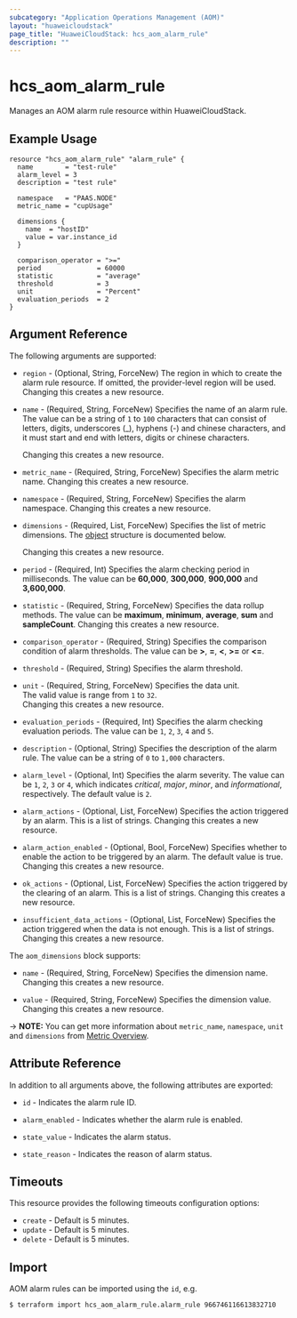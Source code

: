 ```yaml
---
subcategory: "Application Operations Management (AOM)"
layout: "huaweicloudstack"
page_title: "HuaweiCloudStack: hcs_aom_alarm_rule"
description: ""
---
```


# hcs_aom_alarm_rule

Manages an AOM alarm rule resource within HuaweiCloudStack.

## Example Usage

```hcl
resource "hcs_aom_alarm_rule" "alarm_rule" {  
  name        = "test-rule"
  alarm_level = 3
  description = "test rule"

  namespace   = "PAAS.NODE"
  metric_name = "cupUsage"

  dimensions {
    name  = "hostID"
    value = var.instance_id
  }

  comparison_operator = ">="
  period              = 60000
  statistic           = "average"
  threshold           = 3
  unit                = "Percent"
  evaluation_periods  = 2
}
```

## Argument Reference

The following arguments are supported:

* `region` - (Optional, String, ForceNew) The region in which to create the alarm rule resource. If omitted, the
  provider-level region will be used. Changing this creates a new resource.

* `name` - (Required, String, ForceNew) Specifies the name of an alarm rule. The value can be a string of `1` to `100`
  characters that can consist of letters, digits, underscores (_), hyphens (-) and chinese characters,
  and it must start and end with letters, digits or chinese characters. 

  Changing this creates a new resource.

* `metric_name` - (Required, String, ForceNew) Specifies the alarm metric name.
  Changing this creates a new resource.

* `namespace` - (Required, String, ForceNew) Specifies the alarm namespace.
  Changing this creates a new resource.

* `dimensions` - (Required, List, ForceNew) Specifies the list of metric dimensions.
  The [object](#aom_dimensions) structure is documented below.

  Changing this creates a new resource.

* `period` - (Required, Int) Specifies the alarm checking period in milliseconds.
  The value can be **60,000**, **300,000**, **900,000** and **3,600,000**.

* `statistic` - (Required, String, ForceNew) Specifies the data rollup methods. The value can be **maximum**,
  **minimum**, **average**, **sum** and **sampleCount**. 
  Changing this creates a new resource.

* `comparison_operator` - (Required, String) Specifies the comparison condition of alarm thresholds.
  The value can be **>**, **=**, **<**, **>=** or **<=**.

* `threshold` - (Required, String) Specifies the alarm threshold.

* `unit` - (Required, String, ForceNew) Specifies the data unit.  
  The valid value is range from `1` to `32`.  
  Changing this creates a new resource.

* `evaluation_periods` - (Required, Int) Specifies the alarm checking evaluation periods.
  The value can be `1`, `2`, `3`, `4` and `5`.

* `description` - (Optional, String) Specifies the description of the alarm rule.
 The value can be a string of `0` to `1,000` characters.

* `alarm_level` - (Optional, Int) Specifies the alarm severity. The value can be `1`, `2`, `3` or `4`,
  which indicates *critical*, *major*, *minor*, and *informational*, respectively.
  The default value is `2`.

* `alarm_actions` - (Optional, List, ForceNew) Specifies the action triggered by an alarm. This is a list of strings.
  Changing this creates a new resource.

* `alarm_action_enabled` - (Optional, Bool, ForceNew) Specifies whether to enable the action to be triggered by an alarm.
  The default value is true. Changing this creates a new resource.

* `ok_actions` - (Optional, List, ForceNew) Specifies the action triggered by the clearing of an alarm.
  This is a list of strings. Changing this creates a new resource.

* `insufficient_data_actions` - (Optional, List, ForceNew) Specifies the action triggered when the data is not enough.
  This is a list of strings. Changing this creates a new resource.

<a name="aom_dimension"></a>
The `aom_dimensions` block supports:

* `name` - (Required, String, ForceNew) Specifies the dimension name. Changing this creates a new resource.

* `value` - (Required, String, ForceNew) Specifies the dimension value. Changing this creates a new resource.

-> **NOTE:** You can get more information about `metric_name`, `namespace`, `unit` and `dimensions`
  from [Metric Overview](https://support.huawei.com/enterprise/zh/doc/EDOC1100403624?idPath=22658044|7919788|9856606|23864287&section=k002).

## Attribute Reference

In addition to all arguments above, the following attributes are exported:

* `id` - Indicates the alarm rule ID.

* `alarm_enabled` - Indicates whether the alarm rule is enabled.

* `state_value` - Indicates the alarm status.

* `state_reason` - Indicates the reason of alarm status.

## Timeouts

This resource provides the following timeouts configuration options:

* `create` - Default is 5 minutes.
* `update` - Default is 5 minutes.
* `delete` - Default is 5 minutes.

## Import

AOM alarm rules can be imported using the `id`, e.g.

```bash
$ terraform import hcs_aom_alarm_rule.alarm_rule 966746116613832710
```
